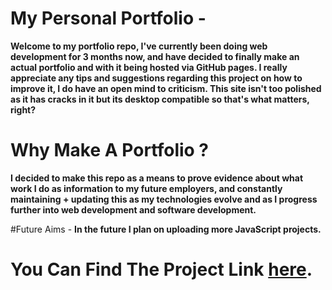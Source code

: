 # My Personal Portfolio -
**Welcome to my portfolio repo, I've currently been doing web development for 3 months now, and have decided to finally make an actual portfolio and with it being hosted via GitHub pages. I really appreciate any tips and suggestions regarding this project on how to improve it, I do have an open mind to criticism. This site isn't too polished as it has cracks in it but its desktop compatible so that's what matters, right?**

# Why Make A Portfolio ?
**I decided to make this repo as a means to prove evidence about what work I do as information to my future employers, and constantly maintaining + updating this as my technologies evolve and as I progress further into web development and software development.**


#Future Aims -
**In the future I plan on uploading more JavaScript projects.**


# You Can Find The Project Link [here](https://yannikontos.github.io/).
